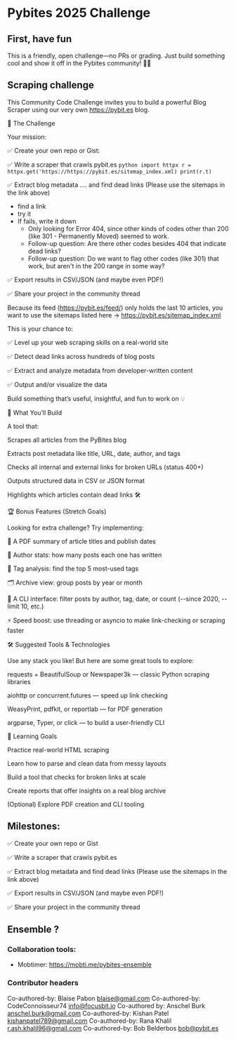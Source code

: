 # Pybites 2025 Challenge

## First, have fun

This is a friendly, open challenge—no PRs or grading. Just build something cool and show it off in the Pybites community! 🧠✨

## Scraping challenge

This Community Code Challenge invites you to build a powerful Blog Scraper using our very own https://pybit.es blog.

🧪 The Challenge

Your mission:

✅ Create your own repo or Gist: 

✅ Write a scraper that crawls pybit.es
    ```python
    import httpx
    r = httpx.get('https://https://pybit.es/sitemap_index.xml)
    print(r.t)
    ```

✅ Extract blog metadata ....
and 
find dead links (Please use the sitemaps in the link above)
- find a link
- try it
- If fails, write it down
    - Only looking for Error 404, since other kinds of codes other than 200 (like 301 - Permanently Moved) seemed to work.
    - Follow-up question: Are there other codes besides 404 that indicate dead links?
    - Follow-up question: Do we want to flag other codes (like 301) that work, but aren't in the 200 range in some way?

✅ Export results in CSV/JSON (and maybe even PDF!)

✅ Share your project in the community thread

Because its feed (https://pybit.es/feed/) only holds the last 10 articles, you want to use the sitemaps listed here -> https://pybit.es/sitemap_index.xml

This is your chance to:

✅ Level up your web scraping skills on a real-world site

✅ Detect dead links across hundreds of blog posts

✅ Extract and analyze metadata from developer-written content

✅ Output and/or visualize the data

Build something that’s useful, insightful, and fun to work on 💡

🧩 What You’ll Build

A tool that:

Scrapes all articles from the PyBites blog

Extracts post metadata like title, URL, date, author, and tags

Checks all internal and external links for broken URLs (status 400+)

Outputs structured data in CSV or JSON format

Highlights which articles contain dead links 🛠️

🏆 Bonus Features (Stretch Goals)

Looking for extra challenge? Try implementing:

📄 A PDF summary of article titles and publish dates

👥 Author stats: how many posts each one has written

🔖 Tag analysis: find the top 5 most-used tags

🗂️ Archive view: group posts by year or month

🧪 A CLI interface: filter posts by author, tag, date, or count (--since 2020, --limit 10, etc.)

⚡ Speed boost: use threading or asyncio to make link-checking or scraping faster

🛠 Suggested Tools & Technologies

Use any stack you like! But here are some great tools to explore:

requests + BeautifulSoup or Newspaper3k — classic Python scraping libraries

aiohttp or concurrent.futures — speed up link checking

WeasyPrint, pdfkit, or reportlab — for PDF generation

argparse, Typer, or click — to build a user-friendly CLI

🧠 Learning Goals

Practice real-world HTML scraping

Learn how to parse and clean data from messy layouts

Build a tool that checks for broken links at scale

Create reports that offer insights on a real blog archive

(Optional) Explore PDF creation and CLI tooling





## Milestones:

✅ Create your own repo or Gist
 
✅ Write a scraper that crawls pybit.es

✅ Extract blog metadata and find dead links (Please use the sitemaps in the link above)

✅ Export results in CSV/JSON (and maybe even PDF!)

✅ Share your project in the community thread

## Ensemble ?

### Collaboration tools:

- Mobtimer: https://mobti.me/pybites-ensemble

### Contributor headers


Co-authored-by: Blaise Pabon <blaise@gmail.com>
Co-authored-by: CodeConnoisseur74 <info@focusbit.io>
Co-authored by: Anschel Burk <anschel.burk@gmail.com>
Co-authored-by: Kishan Patel <kishanpatel789@gmail.com>
Co-authored-by: Rana Khalil <r.ash.khalil96@gmail.com>
Co-authored-by: Bob Belderbos <bob@pybit.es>